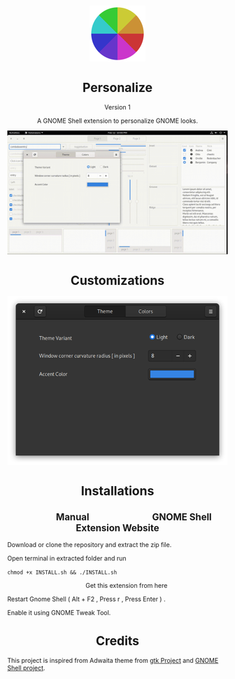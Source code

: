 <p align="center">
<img src = /personalize@Selenium-H/eicon.png >
</p>

<h1 align="center">
  Personalize
</h1>

<p align="center">
Version 1
</p>

<p align="center">
A GNOME Shell extension to personalize GNOME looks.
</p>

<p align="center">
<img src = /Screenshots/Image_01.gif >
</p>

<h1 align="center">
  Customizations
</h1>

<p align="center">
<img src = /Screenshots/Image_02.png >
</p>

<h1 align="center">
  Installations
</h1>

<h2 align="center"> &nbsp;&nbsp;&nbsp;&nbsp;&nbsp;&nbsp;&nbsp;&nbsp;&nbsp;&nbsp;&nbsp;&nbsp;&nbsp;&nbsp;&nbsp;Manual&nbsp;&nbsp;&nbsp;&nbsp;&nbsp;&nbsp;&nbsp;&nbsp;&nbsp;&nbsp;&nbsp;&nbsp;&nbsp;&nbsp;&nbsp;&nbsp;&nbsp;&nbsp;&nbsp;&nbsp;&nbsp;&nbsp;&nbsp;&nbsp;&nbsp;&nbsp;&nbsp;&nbsp;&nbsp;GNOME Shell Extension Website
</h2>

Download or clone the repository and extract the zip file.

Open terminal in extracted folder and run

`chmod +x INSTALL.sh && ./INSTALL.sh` 

<p align="right"><a>Get this extension from here</a> &nbsp;&nbsp;&nbsp;&nbsp;&nbsp;&nbsp;&nbsp;&nbsp;&nbsp;&nbsp;&nbsp;&nbsp;&nbsp;&nbsp;&nbsp;&nbsp;&nbsp;&nbsp;&nbsp;&nbsp;&nbsp;&nbsp;&nbsp;&nbsp; &nbsp;&nbsp;&nbsp;&nbsp;&nbsp;&nbsp;&nbsp;&nbsp;&nbsp;
</p>

Restart Gnome Shell ( Alt + F2 , Press r , Press Enter ) .

Enable it using GNOME Tweak Tool.

<h1 align="center">
  Credits
</h1>

This project is inspired from
Adwaita theme from [gtk Project](https://www.gtk.org/) and 
[GNOME Shell project](https://wiki.gnome.org/Projects/GnomeShell).


